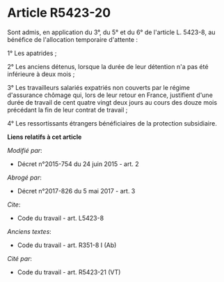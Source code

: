 # Article R5423-20

Sont admis, en application du 3°, du 5° et du 6° de l'article L. 5423-8, au bénéfice de l'allocation temporaire d'attente :

1° Les apatrides ;

2° Les anciens détenus, lorsque la durée de leur détention n'a pas été inférieure à deux mois ;

3° Les travailleurs salariés expatriés non couverts par le régime d'assurance chômage qui, lors de leur retour en France,
justifient d'une durée de travail de cent quatre vingt deux jours au cours des douze mois précédant la fin de leur contrat de
travail ;

4° Les ressortissants étrangers bénéficiaires de la protection subsidiaire.

**Liens relatifs à cet article**

_Modifié par_:

  - Décret n°2015-754 du 24 juin 2015 - art. 2

_Abrogé par_:

  - Décret n°2017-826 du 5 mai 2017 - art. 3

_Cite_:

  - Code du travail - art. L5423-8

_Anciens textes_:

  - Code du travail - art. R351-8 I (Ab)

_Cité par_:

  - Code du travail - art. R5423-21 (VT)
